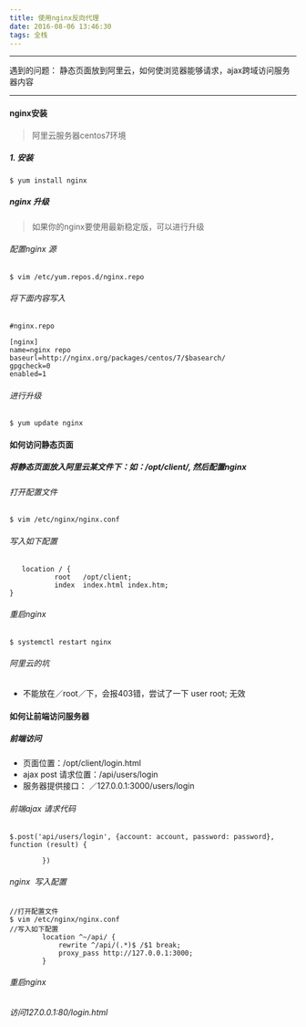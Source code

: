 ```yaml
---
title: 使用nginx反向代理
date: 2016-08-06 13:46:30
tags: 全栈
---
```

---

遇到的问题： 静态页面放到阿里云，如何使浏览器能够请求，ajax跨域访问服务器内容 

---
#### nginx安装
> 阿里云服务器centos7环境
##### 1. 安装
````
$ yum install nginx
````
##### nginx 升级
>如果你的nginx要使用最新稳定版，可以进行升级

###### 配置nginx 源
````
$ vim /etc/yum.repos.d/nginx.repo 
````
###### 将下面内容写入
````
#nginx.repo  

[nginx]  
name=nginx repo  
baseurl=http://nginx.org/packages/centos/7/$basearch/  
gpgcheck=0  
enabled=1
````
###### 进行升级
````
$ yum update nginx 
````
#### 如何访问静态页面
##### 将静态页面放入阿里云某文件下：如：/opt/client/, 然后配置nginx
###### 打开配置文件
````
$ vim /etc/nginx/nginx.conf
````
###### 写入如下配置
````
   location / {
           root   /opt/client;
           index  index.html index.htm;
}
````
###### 重启nginx
````
$ systemctl restart nginx
````
###### 阿里云的坑
* 不能放在／root／下，会报403错，尝试了一下 user root; 无效
#### 如何让前端访问服务器
##### 前端访问
* 页面位置：/opt/client/login.html
* ajax post 请求位置：/api/users/login
* 服务器提供接口： ／127.0.0.1:3000/users/login
###### 前端ajax 请求代码
````
$.post('api/users/login', {account: account, password: password}, function (result) {
         
        })
````
###### nginx  写入配置
````
//打开配置文件
$ vim /etc/nginx/nginx.conf
//写入如下配置
       	location ^~/api/ {
        	rewrite ^/api/(.*)$ /$1 break;
        	proxy_pass http://127.0.0.1:3000;
		}
````
###### 重启nginx
###### 访问127.0.0.1:80/login.html
